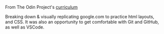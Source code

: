 From The Odin Project's [curriculum](http://www.theodinproject.com/courses/web-development-101/lessons/html-css)

Breaking down & visually replicating google.com to practice html layouts, and CSS. It was also an opportunity to get comfortable with Git and GitHub, as well as VSCode. 
